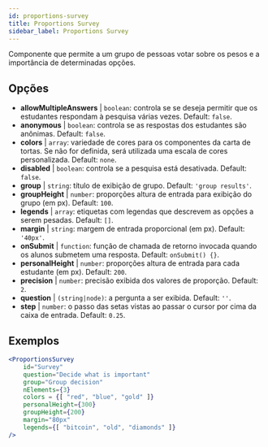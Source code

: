 ```yaml
---
id: proportions-survey
title: Proportions Survey
sidebar_label: Proportions Survey
---
```


Componente que permite a um grupo de pessoas votar sobre os pesos e a importância de determinadas opções.

## Opções

* __allowMultipleAnswers__ | `boolean`: controla se se deseja permitir que os estudantes respondam à pesquisa várias vezes. Default: `false`.
* __anonymous__ | `boolean`: controla se as respostas dos estudantes são anônimas. Default: `false`.
* __colors__ | `array`: variedade de cores para os componentes da carta de tortas. Se não for definida, será utilizada uma escala de cores personalizada. Default: `none`.
* __disabled__ | `boolean`: controla se a pesquisa está desativada. Default: `false`.
* __group__ | `string`: título de exibição de grupo. Default: `'group results'`.
* __groupHeight__ | `number`: proporções altura de entrada para exibição do grupo (em px). Default: `100`.
* __legends__ | `array`: etiquetas com legendas que descrevem as opções a serem pesadas. Default: `[]`.
* __margin__ | `string`: margem de entrada proporcional (em px). Default: `'40px'`.
* __onSubmit__ | `function`: função de chamada de retorno invocada quando os alunos submetem uma resposta. Default: `onSubmit() {}`.
* __personalHeight__ | `number`: proporções altura de entrada para cada estudante (em px). Default: `200`.
* __precision__ | `number`: precisão exibida dos valores de proporção. Default: `2`.
* __question__ | `(string|node)`: a pergunta a ser exibida. Default: `''`.
* __step__ | `number`: o passo das setas vistas ao passar o cursor por cima da caixa de entrada. Default: `0.25`.


## Exemplos

```jsx live
<ProportionsSurvey 
    id="Survey"
    question="Decide what is important"
    group="Group decision"
    nElements={3}
    colors = {[ "red", "blue", "gold" ]}
    personalHeight={300}
    groupHeight={200}
    margin="80px"
    legends={[ "bitcoin", "old", "diamonds" ]}
/>
```



